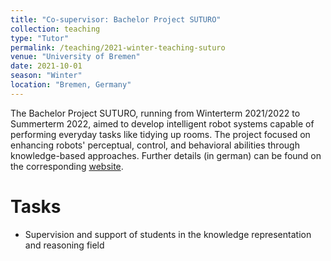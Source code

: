 ```yaml
---
title: "Co-supervisor: Bachelor Project SUTURO"
collection: teaching
type: "Tutor"
permalink: /teaching/2021-winter-teaching-suturo
venue: "University of Bremen"
date: 2021-10-01
season: "Winter"
location: "Bremen, Germany"
---
```


The Bachelor Project SUTURO, running from Winterterm 2021/2022 to Summerterm 2022, aimed to develop intelligent robot systems capable of performing everyday tasks like tidying up rooms. The project focused on enhancing robots' perceptual, control, and behavioral abilities through knowledge-based approaches.
Further details (in german) can be found on the corresponding [website](https://ai.uni-bremen.de/teaching/pr-suturo-ws21).


Tasks
======

- Supervision and support of students in the knowledge representation and reasoning field